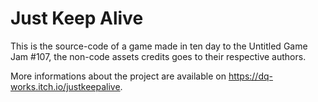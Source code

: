 # Just Keep Alive

This is the source-code of a game made in ten day to the Untitled Game Jam #107, the non-code assets credits goes to their respective authors.

More informations about the project are available on https://dq-works.itch.io/justkeepalive.
